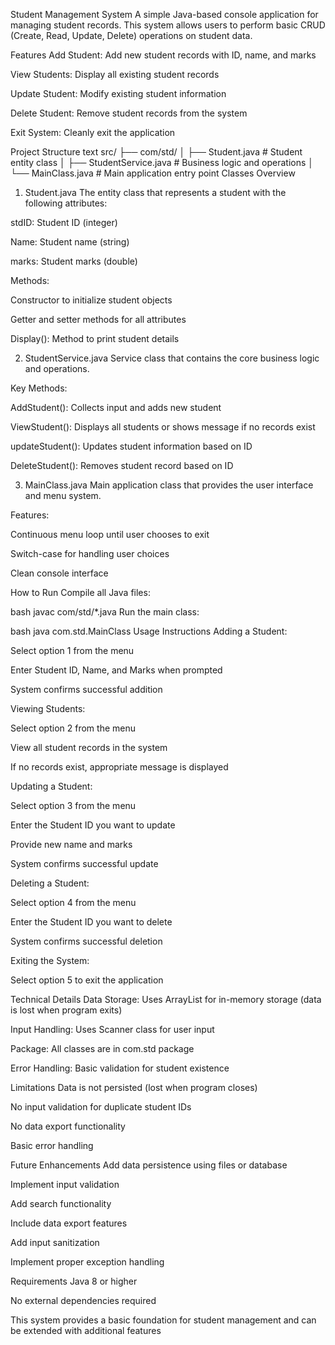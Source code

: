 Student Management System
A simple Java-based console application for managing student records. This system allows users to perform basic CRUD (Create, Read, Update, Delete) operations on student data.

Features
Add Student: Add new student records with ID, name, and marks

View Students: Display all existing student records

Update Student: Modify existing student information

Delete Student: Remove student records from the system

Exit System: Cleanly exit the application

Project Structure
text
src/
├── com/std/
│   ├── Student.java          # Student entity class
│   ├── StudentService.java   # Business logic and operations
│   └── MainClass.java        # Main application entry point
Classes Overview
1. Student.java
The entity class that represents a student with the following attributes:

stdID: Student ID (integer)

Name: Student name (string)

marks: Student marks (double)

Methods:

Constructor to initialize student objects

Getter and setter methods for all attributes

Display(): Method to print student details

2. StudentService.java
Service class that contains the core business logic and operations.

Key Methods:

AddStudent(): Collects input and adds new student

ViewStudent(): Displays all students or shows message if no records exist

updateStudent(): Updates student information based on ID

DeleteStudent(): Removes student record based on ID

3. MainClass.java
Main application class that provides the user interface and menu system.

Features:

Continuous menu loop until user chooses to exit

Switch-case for handling user choices

Clean console interface

How to Run
Compile all Java files:

bash
javac com/std/*.java
Run the main class:

bash
java com.std.MainClass
Usage Instructions
Adding a Student:

Select option 1 from the menu

Enter Student ID, Name, and Marks when prompted

System confirms successful addition

Viewing Students:

Select option 2 from the menu

View all student records in the system

If no records exist, appropriate message is displayed

Updating a Student:

Select option 3 from the menu

Enter the Student ID you want to update

Provide new name and marks

System confirms successful update

Deleting a Student:

Select option 4 from the menu

Enter the Student ID you want to delete

System confirms successful deletion

Exiting the System:

Select option 5 to exit the application

Technical Details
Data Storage: Uses ArrayList for in-memory storage (data is lost when program exits)

Input Handling: Uses Scanner class for user input

Package: All classes are in com.std package

Error Handling: Basic validation for student existence

Limitations
Data is not persisted (lost when program closes)

No input validation for duplicate student IDs

No data export functionality

Basic error handling

Future Enhancements
Add data persistence using files or database

Implement input validation

Add search functionality

Include data export features

Add input sanitization

Implement proper exception handling

Requirements
Java 8 or higher

No external dependencies required

This system provides a basic foundation for student management and can be extended with additional features
